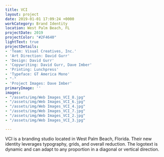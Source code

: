 ```yaml
---
title: VCI
layout: project
date: 2019-01-01 17:09:24 +0000
workCategory: Brand Identity
location: West Palm Beach, FL
projectDate: 2019
projectColor: "#2F4640"
lightText: true
projectDetails:
- 'Team: Visual Creatives, Inc.'
- 'Art Direction: David Gurr'
- 'Design: David Gurr'
- 'Copywriting: David Gurr, Dave Imber'
- 'Printing: Lunchpress'
- 'Typeface: GT America Mono'
- "-"
- 'Project Images: Dave Imber'
primaryImage: ''
images:
- "/assets/img/Web Images_VCI_8.jpg"
- "/assets/img/Web Images_VCI_6.jpg"
- "/assets/img/Web Images_VCI_4.jpg"
- "/assets/img/Web Images_VCI_7.jpg"
- "/assets/img/Web Images_VCI_2.jpg"
- "/assets/img/Web Images_VCI_3.jpg"

---
```

VCI is a branding studio located in West Palm Beach, Florida. Their new identity leverages typography, grids, and overall reduction. The logotext is dynamic and can adapt to any proportion in a diagonal or vertical direction.